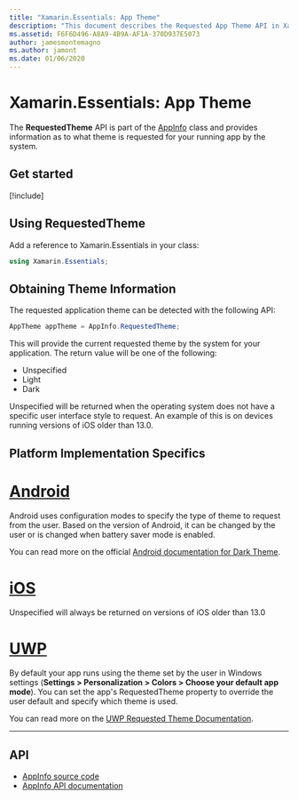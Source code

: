 ```yaml
---
title: "Xamarin.Essentials: App Theme"
description: "This document describes the Requested App Theme API in Xamarin.Essentials, which provides information as to what theme style is requested for the running app."
ms.assetid: F6F6D496-A8A9-4B9A-AF1A-370D937E5073
author: jamesmontemagno
ms.author: jamont
ms.date: 01/06/2020
---
```


# Xamarin.Essentials: App Theme

The **RequestedTheme** API is part of the [AppInfo](/app-information.md) class and provides information as to what theme is requested for your running app by the system.

## Get started

[!include[](~/essentials/includes/get-started.md)]

## Using RequestedTheme

Add a reference to Xamarin.Essentials in your class:

```csharp
using Xamarin.Essentials;
```

## Obtaining Theme Information

The requested application theme can be detected with the following API:

```csharp
AppTheme appTheme = AppInfo.RequestedTheme;

```

This will provide the current requested theme by the system for your application. The return value will be one of the following:

* Unspecified
* Light
* Dark

Unspecified will be returned when the operating system does not have a specific user interface style to request. An example of this is on devices running versions of iOS older than 13.0.


## Platform Implementation Specifics

# [Android](#tab/android)

Android uses configuration modes to specify the type of theme to request from the user. Based on the version of Android, it can be changed by the user or is changed when battery saver mode is enabled.

You can read more on the official [Android documentation for Dark Theme](https://developer.android.com/guide/topics/ui/look-and-feel/darktheme).


# [iOS](#tab/ios)

Unspecified will always be returned on versions of iOS older than 13.0 


# [UWP](#tab/uwp)

By default your app runs using the theme set by the user in Windows settings (**Settings > Personalization > Colors > Choose your default app mode**). You can set the app's RequestedTheme property to override the user default and specify which theme is used.

You can read more on the [UWP Requested Theme Documentation](https://docs.microsoft.com/uwp/api/windows.ui.xaml.application.requestedtheme).

--------------

## API

- [AppInfo source code](https://github.com/xamarin/Essentials/tree/master/Xamarin.Essentials/AppInfo)
- [AppInfo API documentation](xref:Xamarin.Essentials.AppInfo)
